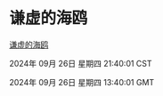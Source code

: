 # 谦虚的海鸥
[谦虚的海鸥](http://219.139.198.207:56308/qxdho/course/base/hotlink/index.php)

2024年 09月 26日 星期四 21:40:01 CST

2024年 09月 26日 星期四 13:40:01 GMT
